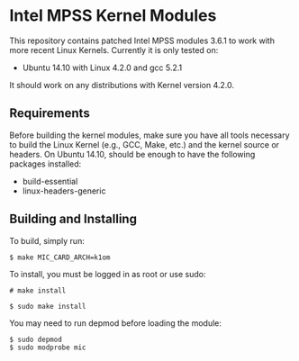 Intel MPSS Kernel Modules
===============================

This repository contains patched Intel MPSS modules 3.6.1 to work
with more recent Linux Kernels. Currently it is only tested on:

* Ubuntu 14.10 with Linux 4.2.0 and gcc 5.2.1

It should work on any distributions with Kernel version 4.2.0.

Requirements
------------

Before building the kernel modules, make sure you have all tools necessary to
build the Linux Kernel (e.g., GCC, Make, etc.) and the kernel source or
headers. On Ubuntu 14.10, should be enough to have the following packages
installed:

* build-essential
* linux-headers-generic

Building and Installing
-----------------------

To build, simply run:

`$ make MIC_CARD_ARCH=k1om`

To install, you must be logged in as root or use sudo:

`# make install` 

`$ sudo make install`

You may need to run depmod before loading the module:

```
$ sudo depmod
$ sudo modprobe mic
```

